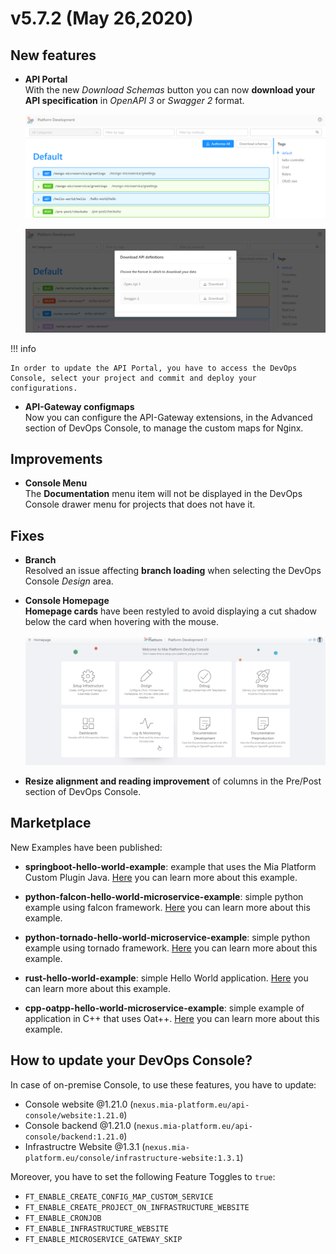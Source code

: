 # v5.7.2 (May 26,2020)

## New features

* **API Portal**     
    With the new *Download Schemas* button you can now **download your API specification** in *OpenAPI 3* or *Swagger 2* format.

    ![download-schemas](img/download-schemas.png)

    ![download](img/download.png)

!!! info

    In order to update the API Portal, you have to access the DevOps Console, select your project and commit and deploy your configurations.

* **API-Gateway configmaps**      
    Now you can configure the API-Gateway extensions, in the Advanced section of DevOps Console, to manage the custom maps for Nginx.

## Improvements

* **Console Menu**        
    The **Documentation** menu item will not be displayed in the DevOps Console drawer menu for projects that does not have it.


## Fixes

* **Branch**      
    Resolved an issue affecting **branch loading** when selecting the DevOps Console *Design* area.

* **Console Homepage**     
    **Homepage cards** have been restyled to avoid displaying a cut shadow below the card when hovering with the mouse.

    ![card-shadow](img/card-shadow.png)

* **Resize alignment and reading improvement** of columns in the Pre/Post section of DevOps Console.


## Marketplace
New Examples have been published:

* **springboot-hello-world-example**: example that uses the Mia Platform Custom Plugin Java. [Here](https://github.com/mia-platform-marketplace/springboot-hello-world-example) you can learn more about this example.

* **python-falcon-hello-world-microservice-example**: simple python example using falcon framework. [Here](https://github.com/mia-platform-marketplace/python-falcon-hello-world-microservice-example) you can learn more about this example.

* **python-tornado-hello-world-microservice-example**: simple python example using tornado framework. [Here](https://github.com/mia-platform-marketplace/python-tornado-hello-world-microservice-example) you can learn more about this example.

* **rust-hello-world-example**: simple Hello World application. [Here](https://github.com/mia-platform-marketplace/rust-hello-world-example) you can learn more about this example.

* **cpp-oatpp-hello-world-microservice-example**: simple example of application in C++ that uses Oat++. [Here](https://github.com/mia-platform-marketplace/cpp-oatpp-hello-world-microservice-example) you can learn more about this example.


## How to update your DevOps Console?

In case of on-premise Console, to use these features, you have to update:

 * Console website @1.21.0 (`nexus.mia-platform.eu/api-console/website:1.21.0`)          
 * Console backend @1.21.0 (`nexus.mia-platform.eu/api-console/backend:1.21.0`)          
 * Infrastructre Website @1.3.1 (`nexus.mia-platform.eu/console/infrastructure-website:1.3.1`)          

Moreover, you have to set the following Feature Toggles to `true`:

 * `FT_ENABLE_CREATE_CONFIG_MAP_CUSTOM_SERVICE`      
 * `FT_ENABLE_CREATE_PROJECT_ON_INFRASTRUCTURE_WEBSITE`     
 * `FT_ENABLE_CRONJOB`     
 * `FT_ENABLE_INFRASTRUCTURE_WEBSITE`     
 * `FT_ENABLE_MICROSERVICE_GATEWAY_SKIP`     
